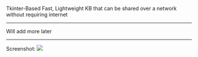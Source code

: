 Tkinter-Based Fast, Lightweight KB that can be shared over a network without requiring internet
<hr>
Will add more later
<hr>
Screenshot:
<img src="http://cgfixit.com/img/KB-GUI-Lite.png">
